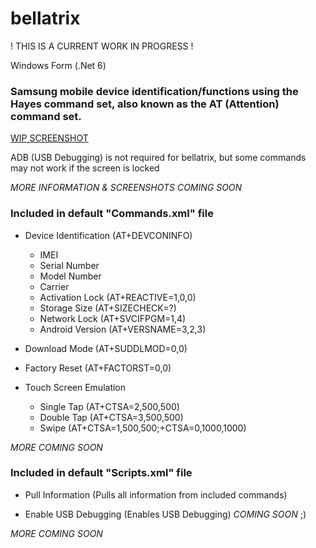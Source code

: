 # bellatrix

! THIS IS A CURRENT WORK IN PROGRESS !

Windows Form (.Net 6)

### Samsung mobile device identification/functions using the Hayes command set, also known as the AT (Attention) command set.

[WIP SCREENSHOT](bellatrixteaser.PNG "WIP SCREENSHOT")

ADB (USB Debugging) is not required for bellatrix, but some commands may not work if the screen is locked

*MORE INFORMATION & SCREENSHOTS COMING SOON*

### Included in default **"Commands.xml"** file

- Device Identification (AT+DEVCONINFO)
	- IMEI
	- Serial Number
	- Model Number
	- Carrier
	- Activation Lock (AT+REACTIVE=1,0,0)
	- Storage Size (AT+SIZECHECK=?)
	- Network Lock (AT+SVCIFPGM=1,4)
	- Android Version (AT+VERSNAME=3,2,3)

- Download Mode (AT+SUDDLMOD=0,0)

- Factory Reset (AT+FACTORST=0,0)

- Touch Screen Emulation
	- Single Tap (AT+CTSA=2,500,500)
	- Double Tap (AT+CTSA=3,500,500)
	- Swipe (AT+CTSA=1,500,500;+CTSA=0,1000,1000)

*MORE COMING SOON*

### Included in default **"Scripts.xml"** file

- Pull Information (Pulls all information from included commands)

- Enable USB Debugging (Enables USB Debugging) *COMING SOON* ;)

*MORE COMING SOON*
